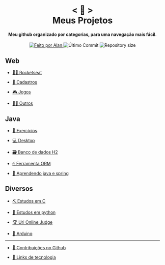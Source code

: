 <!-- Titulo -->

<h1 align="center">
    < 🐙 > <br>
    Meus Projetos
</h1>
  
<!-- Subtitulo -->

<h4 align="center">
  Meu github organizado por categorias, para uma navegação mais fácil.
</h4>

<!-- Github Badges -->

<p align="center">
  <a href="https://github.com/nerd0000">
    <img alt="Feito por Alan" src="https://img.shields.io/badge/made%20by-Alan-8743CC">
  </a>
  <img alt="Último Commit" src="https://img.shields.io/github/last-commit/Nerd0000/Meus-Projetos">
  <img alt="Repository size" src="https://img.shields.io/github/repo-size/Nerd0000/Meus-Projetos.svg">
</p>

<!-- Categorias -->
    
## Web

- [👨‍🚀 Rocketseat](./src/rocket.md)

- [👥 Cadastros](./src/crud.md)

- [🎮 Jogos](https://github.com/Nerd0000/Desenvolvimento-de-jogos)

- [🐱‍👤 Outros](./src/outros.md)

## Java

- [🔨 Exercícios](https://github.com/Nerd0000/Estudos-em-Java)

- [💻 Desktop](https://github.com/Nerd0000/Java-desktop)

- [🗃 Banco de dados H2](https://github.com/Nerd0000/Banco-de-dados-Java)

- [🖱 Ferramenta ORM](https://github.com/Nerd0000/Ferramenta-ORM)

- [🎒 Aprendendo java e spring](https://github.com/Nerd0000/Aprendendo-Java-e-Spring)

## Diversos

- [⛏ Estudos em C](https://github.com/Nerd0000/Estudos-em-C)

- [🐍 Estudos em python](https://github.com/Nerd0000/Aprendendo-python)

- [🏆 Uri Online Judge](https://github.com/Nerd0000/uri-online-judge)

- [🔩 Arduino](https://www.tinkercad.com/users/7kbRcmKM7hu-nerd0000?category=circuits&sort=likes&view_mode=default)

<hr>

- [🐙 Contribuições no Github](https://github.com/pulls?page=1&q=is%3Apr+author%3ANerd0000+archived%3Afalse+is%3Aclosed)

- [📜 Links de tecnologia](https://github.com/Nerd0000/links-de-tecnologia)
